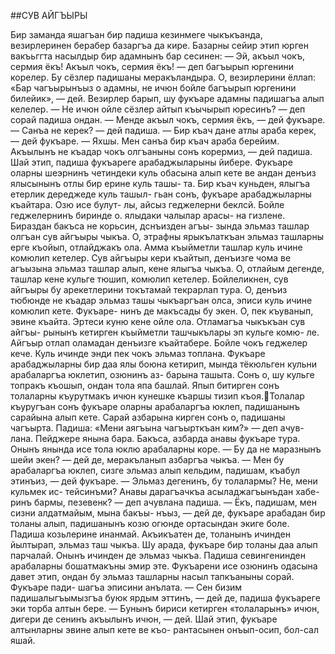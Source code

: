 ##СУВ АЙГЪЫРЫ

Бир заманда яшагъан бир падиша кезинмеге чыкъкъанда, везирлеринен берабер базаргъа да кире. Базарны сейир этип юрген вакъьггта насылдыр бир адамнынъ бар сесинен:
— Эй, акъыл чокъ, сермия ёкъ! Акъыл чокъ, сермия ёкъ! — деп багъырып юргенини корелер. Бу сёзлер падишаны меракъландыра. О, везирлерини ёллап: «Бар чагъырынъыз о адамны, не ичюн бойле багъырып юргенини билейик», — дей. Везирлер барып, шу фукъаре адамны падишагъа алып келелер.
— Не ичюн ойле сёзлер айтып къычырып юресинъ? — деп сорай падиша ондан.
— Менде акъыл чокъ, сермия ёкъ, — дей фукъаре.
— Санъа не керек? — дей падиша.
— Бир къач дане атлы араба керек, — дей фукъаре.
— Яхшы. Мен санъа бир къач араба берейим. Акъылынъ не къадар чокъ олгъаныны сонъ корермиз, — дей падиша.
Шай этип, падиша фукъареге арабаджыларыны йибере. Фукъаре оларны шеэрнинъ четиндеки куль обасына алып кете ве андан денъиз ялысынынъ отлы бир ерине куль ташы- та. Бир къач куньден, ялыгъа етерлик дереджеде куль ташыл- гьан сонъ, фукъаре арабаджыларны къайтара. Озю исе булут- лы, айсыз геджелерни беклсй.
Бойле геджелернинъ биринде о. ялыдаки чалылар арасы- на гизлене. Бираздан бакъса не корьсин, дснъизден агъы- зында эльмаз ташлар олгъан сув айгъыры чыкъа. О, этрафны ярыкълаткъан эльмаз ташларны ерге къойып, отлайджакъ ола. Амма къыйметли ташлар куль ичине комюлип кетелер. Сув айгъыры кери къайтып, денъизге чома ве агъызына эльмаз ташлар алып, кене ялыгъа чыкъа. О, отлайым дегенде, ташлар кене кульге тюшип, комюлип кетелер.
Бойлеликнен, сув айгъыры бу арекетлерини токътамай текрарлап тура. О, денъиз тюбюнде не къадар эльмаз ташы чыкъаргъан олса, эписи куль ичине комюлип кете. Фукъаре- нинъ де макъсады бу экен. О, пек къуванып, эвине къайта.
Эртеси куню кене ойле ола. Отламагъа чыкъкъан сув айгъы- рынынъ кетирген къыйметли ташчыкълары эп кульге комю- ле. Айгъыр отлап оламадан денъизге къайтабере.
Бойле чокъ геджелер кече. Куль ичинде энди пек чокъ эльмаз топлана.
Фукъаре арабаджыларны бир даа ялы боюна кетирип, мында тёкюльген кульни арабаларгъа юклетип, озюнинъ аз- барына ташыта. Сонъ о, шу кульге топракъ къошып, ондан тола япа башлай. Япып битирген сонъ толаларны къурутмакъ ичюн кунешке къаршы тизип къоя.Толалар къуругъан сонъ фукъаре оларны арабаларгъа юклеп, падишанынъ сарайына алып кете.
Сарай азбарына кирген сонъ о, падишаны чагъырта.
Падиша: «Мени аягъына чагъырткъан ким?» — деп ачув- лана. Пейджере янына бара. Бакъса, азбарда анавы фукъаре тура. Онынъ янында исе тола юклю арабаларны коре.
— Бу да не маразнынъ шейи экен? — дей де, меракъланып азбаргъа чыкъа.
— Мен бу арабаларгъа юклеп, сизге эльмаз алып кельдим, падишам, къабул этинъиз, — дей фукъаре.
— Эльмаз дегенинъ, бу толалармы? Не, мени кульмек ис- тейсинъми? Анавы дарагъачкъа асыладжагъынъдан хабе- ринъ бармы, пезевенк? — деп ачувлана падиша.
— Ёкъ, падишам, мен сизни алдатмайым, мына бакъы- нъыз, — дей де, фукъаре арабадан бир толаны алып, падишанынъ козю огюнде ортасындан экиге боле.
Падиша козьлерине инанмай. Акъикъатен де, толанынъ ичинден йылтырап, эльмаз таш чыкъа. Шу арада, фукъаре бир толаны даа алып парчалай. Онынъ ичинден де эльмаз чыкъа.
Падиша севингенинден арабаларны бошатмакъны эмир эте. Фукъарени исе озюнинъ одасына давет этип, ондан бу эльмаз ташларны насыл тапкъаныны сорай. Фукъаре пади- шагъа эписини анълата.
— Сен бизим падишалыгъымызгъа буюк ярдым эттинъ, — дей де, падиша фукъареге эки торба алтын бере.
— Бунынъ бириси кетирген «толаларынъ» ичюн, дигери де сенинъ акъылынъ ичюн, — дей.
Шай этип, фукъаре алтынларны эвине алып кете ве къо- рантасынен онъып-осип, бол-сал яшай.

